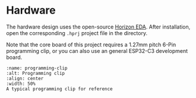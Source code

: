 # Hardware

The hardware design uses the open-source [Horizon EDA](https://horizon-eda.org). After installation, open the corresponding `.hprj` project file in the directory.

Note that the core board of this project requires a 1.27mm pitch 6-Pin programming clip, or you can also use an general ESP32-C3 development board.


```{figure} ./images/programming-clip.jpg
:name: programming-clip
:alt: Programming clip
:align: center
:width: 50%
A typical programming clip for reference
```